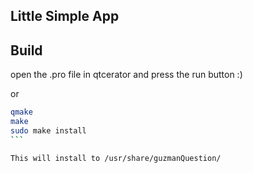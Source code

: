## Little Simple App 

## Build 
open the .pro file in qtcerator and press the run button :) 


or 

````bash
qmake 
make
sudo make install 
```

This will install to /usr/share/guzmanQuestion/

